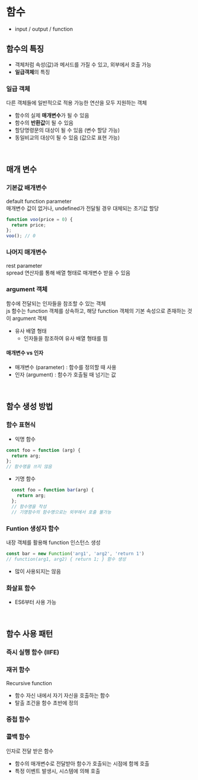 # 함수
- input / output / function

## 함수의 특징
- 객체처럼 속성(값)과 메서드를 가질 수 있고, 외부에서 호출 가능
- **일급객체**의 특징

### 일급 객체
다른 객체들에 일반적으로 적용 가능한 연산을 모두 지원하는 객체
- 함수의 실제 **매개변수**가 될 수 있음
- 함수의 **반환값**이 될 수 있음
- 할당명령문의 대상이 될 수 있음 (변수 할당 가능)
- 동일비교의 대상이 될 수 있음 (값으로 표현 가능)

<br>

## 매개 변수
### 기본값 배개변수
default function parameter <br>
매개변수 값이 없거나, undefined가 전달될 경우 대체되는 초기값 할당
```js
function voo(price = 0) {
  return price;
};
voo(); // 0
```

### 나머지 매개변수
rest parameter <br>
spread 연산자를 통해 배열 형태로 매개변수 받을 수 있음

### argument 객체
함수에 전달되는 인자들을 참조할 수 있는 객체 <br>
js 함수는 function 객체를 상속하고, 해당 function 객체의 기본 속성으로 존재하는 것이 argument 객체
- 유사 배열 형태
  - 인자들을 참조하여 유사 배열 형태를 띔
#### 매개변수 vs 인자
- 매개변수 (parameter) : 함수를 정의할 때 사용
- 인자 (argument) : 함수가 호출될 때 넘기는 값

<br>

## 함수 생성 방법
### 함수 표현식
  - 익명 함수
  ```js
  const foo = function (arg) {
    return arg;
  };
  // 함수명을 쓰지 않음
  ```
  - 기명 함수
```js
  const foo = function bar(arg) {
    return arg;
  };
  // 함수명을 작성
  // 기명함수의 함수명으로는 외부에서 호출 불가능
  ```
### Funtion 생성자 함수
내장 객체를 활용해 function 인스턴스 생성
```js
const bar = new Function('arg1', 'arg2', 'return 1')
// function(arg1, arg2) { return 1; } 함수 생성
```
- 많이 사용되지는 않음

### 화살표 함수
- ES6부터 사용 가능

<br>

## 함수 사용 패턴
### 즉시 실행 함수 (IIFE)

### 재귀 함수
Recursive function
- 함수 자신 내에서 자기 자신을 호출하는 함수
- 탈출 조건을 함수 초반에 정의

### 중첩 함수

### 콜백 함수
인자로 전달 받은 함수
- 함수의 매개변수로 전달받아 함수가 호출되는 시점에 함께 호출
- 특정 이벤트 발생시, 시스템에 의해 호출
